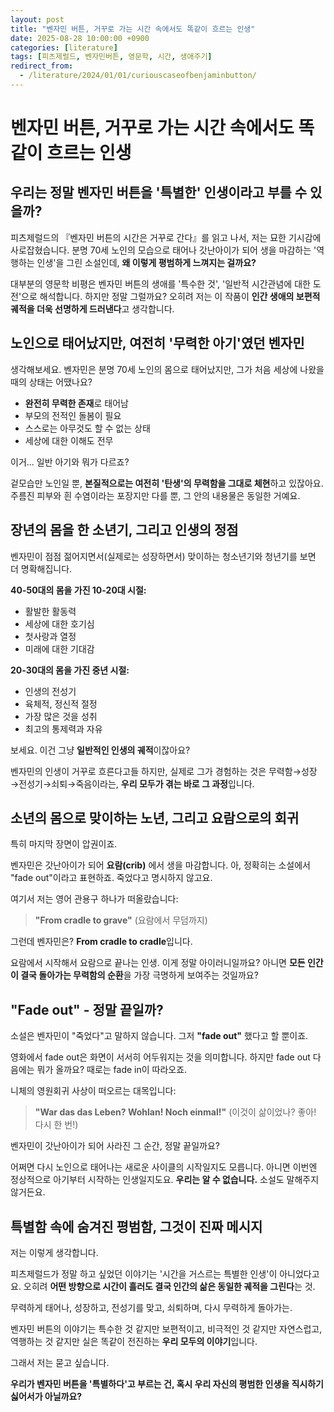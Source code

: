```yaml
---
layout: post
title: "벤자민 버튼, 거꾸로 가는 시간 속에서도 똑같이 흐르는 인생"
date: 2025-08-28 10:00:00 +0900
categories: [literature]
tags: [피츠제럴드, 벤자민버튼, 영문학, 시간, 생애주기]
redirect_from:
  - /literature/2024/01/01/curiouscaseofbenjaminbutton/
---
```


# 벤자민 버튼, 거꾸로 가는 시간 속에서도 똑같이 흐르는 인생

## 우리는 정말 벤자민 버튼을 '특별한' 인생이라고 부를 수 있을까?

피츠제럴드의 『벤자민 버튼의 시간은 거꾸로 간다』를 읽고 나서, 저는 묘한 기시감에 사로잡혔습니다. 분명 70세 노인의 모습으로 태어나 갓난아이가 되어 생을 마감하는 '역행하는 인생'을 그린 소설인데, **왜 이렇게 평범하게 느껴지는 걸까요?**

대부분의 영문학 비평은 벤자민 버튼의 생애를 '특수한 것', '일반적 시간관념에 대한 도전'으로 해석합니다. 하지만 정말 그럴까요? 오히려 저는 이 작품이 **인간 생애의 보편적 궤적을 더욱 선명하게 드러낸다**고 생각합니다.

## 노인으로 태어났지만, 여전히 '무력한 아기'였던 벤자민

생각해보세요. 벤자민은 분명 70세 노인의 몸으로 태어났지만, 그가 처음 세상에 나왔을 때의 상태는 어땠나요?

- **완전히 무력한 존재**로 태어남
- 부모의 전적인 돌봄이 필요
- 스스로는 아무것도 할 수 없는 상태
- 세상에 대한 이해도 전무

이거... 일반 아기와 뭐가 다르죠? 

겉모습만 노인일 뿐, **본질적으로는 여전히 '탄생'의 무력함을 그대로 체현**하고 있잖아요. 주름진 피부와 흰 수염이라는 포장지만 다를 뿐, 그 안의 내용물은 동일한 거예요.

## 장년의 몸을 한 소년기, 그리고 인생의 정점

벤자민이 점점 젊어지면서(실제로는 성장하면서) 맞이하는 청소년기와 청년기를 보면 더 명확해집니다.

**40-50대의 몸을 가진 10-20대 시절:**
- 활발한 활동력
- 세상에 대한 호기심
- 첫사랑과 열정
- 미래에 대한 기대감

**20-30대의 몸을 가진 중년 시절:**
- 인생의 전성기
- 육체적, 정신적 절정
- 가장 많은 것을 성취
- 최고의 통제력과 자유

보세요. 이건 그냥 **일반적인 인생의 궤적**이잖아요? 

벤자민의 인생이 거꾸로 흐른다고들 하지만, 실제로 그가 경험하는 것은 무력함→성장→전성기→쇠퇴→죽음이라는, **우리 모두가 겪는 바로 그 과정**입니다.

## 소년의 몸으로 맞이하는 노년, 그리고 요람으로의 회귀

특히 마지막 장면이 압권이죠. 

벤자민은 갓난아이가 되어 **요람(crib)** 에서 생을 마감합니다. 아, 정확히는 소설에서 "fade out"이라고 표현하죠. 죽었다고 명시하지 않고요.

여기서 저는 영어 관용구 하나가 떠올랐습니다:
> **"From cradle to grave"** (요람에서 무덤까지)

그런데 벤자민은? **From cradle to cradle**입니다.

요람에서 시작해서 요람으로 끝나는 인생. 이게 정말 아이러니일까요? 아니면 **모든 인간이 결국 돌아가는 무력함의 순환**을 가장 극명하게 보여주는 것일까요?

## "Fade out" - 정말 끝일까?

소설은 벤자민이 "죽었다"고 말하지 않습니다. 그저 **"fade out"** 했다고 할 뿐이죠.

영화에서 fade out은 화면이 서서히 어두워지는 것을 의미합니다. 하지만 fade out 다음에는 뭐가 올까요? 때로는 fade in이 따라오죠. 

니체의 영원회귀 사상이 떠오르는 대목입니다:
> **"War das das Leben? Wohlan! Noch einmal!"**
> (이것이 삶이었나? 좋아! 다시 한 번!)

벤자민이 갓난아이가 되어 사라진 그 순간, 정말 끝일까요? 

어쩌면 다시 노인으로 태어나는 새로운 사이클의 시작일지도 모릅니다. 아니면 이번엔 정상적으로 아기부터 시작하는 인생일지도요. **우리는 알 수 없습니다.** 소설도 말해주지 않거든요.

## 특별함 속에 숨겨진 평범함, 그것이 진짜 메시지

저는 이렇게 생각합니다.

피츠제럴드가 정말 하고 싶었던 이야기는 '시간을 거스르는 특별한 인생'이 아니었다고요. 오히려 **어떤 방향으로 시간이 흘러도 결국 인간의 삶은 동일한 궤적을 그린다**는 것. 

무력하게 태어나, 성장하고, 전성기를 맞고, 쇠퇴하며, 다시 무력하게 돌아가는.

벤자민 버튼의 이야기는 특수한 것 같지만 보편적이고, 비극적인 것 같지만 자연스럽고, 역행하는 것 같지만 실은 똑같이 전진하는 **우리 모두의 이야기**입니다.

그래서 저는 묻고 싶습니다.

**우리가 벤자민 버튼을 '특별하다'고 부르는 건, 혹시 우리 자신의 평범한 인생을 직시하기 싫어서가 아닐까요?**
